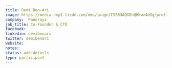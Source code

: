 ```yaml
---
title: Demi Ben-Ari
image: https://media-exp1.licdn.com/dms/image/C5603AQGDhQHKwv4oGg/profile-displayphoto-shrink_800_800/0?e=1596672000&v=beta&t=9R4t-9wHEdTO_2DiU69BDFnh9y9nCm56e8I8xT9gvwk
company:  Panorays
job_title: Co-Founder & CTO
facebook:
linkedin: demibenari
twitter: demibenari
website:
notes:
status: add-details
type: participant
---
```


<!-- put more details about participant here -->
